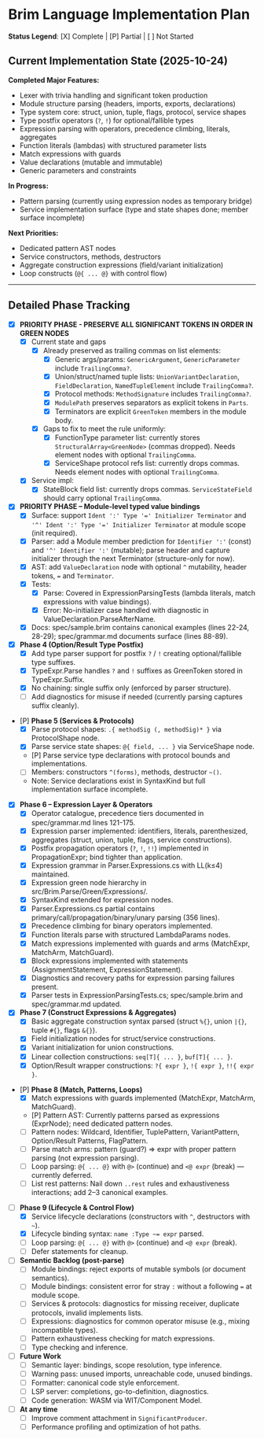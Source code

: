 # Brim Language Implementation Plan

**Status Legend**: [X] Complete | [P] Partial | [ ] Not Started

## Current Implementation State (2025-10-24)

**Completed Major Features:**
- Lexer with trivia handling and significant token production
- Module structure parsing (headers, imports, exports, declarations)
- Type system core: struct, union, tuple, flags, protocol, service shapes
- Type postfix operators (`?`, `!`) for optional/fallible types
- Expression parsing with operators, precedence climbing, literals, aggregates
- Function literals (lambdas) with structured parameter lists
- Match expressions with guards
- Value declarations (mutable and immutable)
- Generic parameters and constraints

**In Progress:**
- Pattern parsing (currently using expression nodes as temporary bridge)
- Service implementation surface (type and state shapes done; member surface incomplete)

**Next Priorities:**
- Dedicated pattern AST nodes
- Service constructors, methods, destructors
- Aggregate construction expressions (field/variant initialization)
- Loop constructs (`@{ ... @}` with control flow)

---

## Detailed Phase Tracking

- [X] **PRIORITY PHASE - PRESERVE ALL SIGNIFICANT TOKENS IN ORDER IN GREEN NODES**
    - [x] Current state and gaps
        - [x] Already preserved as trailing commas on list elements:
            - [x] Generic args/params: `GenericArgument`, `GenericParameter` include `TrailingComma?`.
            - [x] Union/struct/named tuple lists: `UnionVariantDeclaration`, `FieldDeclaration`, `NamedTupleElement` include `TrailingComma?`.
            - [x] Protocol methods: `MethodSignature` includes `TrailingComma?`.
            - [x] `ModulePath` preserves separators as explicit tokens in `Parts`.
            - [x] Terminators are explicit `GreenToken` members in the module body.
        - [X] Gaps to fix to meet the rule uniformly:
            - [X] FunctionType parameter list: currently stores `StructuralArray<GreenNode>` (commas dropped). Needs element nodes with optional `TrailingComma`.
            - [X] ServiceShape protocol refs list: currently drops commas. Needs element nodes with optional `TrailingComma`.
    - [X] Service impl:
        - [X] StateBlock field list: currently drops commas. `ServiceStateField` should carry optional `TrailingComma`.

- [X] **PRIORITY PHASE – Module-level typed value bindings**
    - [x] Surface: support `Ident ':' Type '=' Initializer Terminator` and `'^' Ident ':' Type '=' Initializer Terminator` at module scope (init required).
    - [x] Parser: add a Module member prediction for `Identifier ':'` (const) and `'^' Identifier ':'` (mutable); parse header and capture initializer through the next Terminator (structure-only for now).
    - [x] AST: add `ValueDeclaration` node with optional `^` mutability, header tokens, `=` and `Terminator`.
    - [X] Tests:
        - [X] Parse: Covered in ExpressionParsingTests (lambda literals, match expressions with value bindings).
        - [X] Error: No-initializer case handled with diagnostic in ValueDeclaration.ParseAfterName.
    - [X] Docs: spec/sample.brim contains canonical examples (lines 22-24, 28-29); spec/grammar.md documents surface (lines 88-89).

- [X] **Phase 4 (Option/Result Type Postfix)**
    - [X] Add type parser support for postfix `?` / `!` creating optional/fallible type suffixes.
    - [X] TypeExpr.Parse handles `?` and `!` suffixes as GreenToken stored in TypeExpr.Suffix.
    - [X] No chaining: single suffix only (enforced by parser structure).
    - [ ] Add diagnostics for misuse if needed (currently parsing captures suffix cleanly).

- [P] **Phase 5 (Services & Protocols)**
    - [X] Parse protocol shapes: `.{ methodSig (, methodSig)* }` via ProtocolShape node.
    - [X] Parse service state shapes: `@{ field, ... }` via ServiceShape node.
    - [P] Parse service type declarations with protocol bounds and implementations.
    - [ ] Members: constructors `^(forms)`, methods, destructor `~()`.
    - Note: Service declarations exist in SyntaxKind but full implementation surface incomplete.

- [X] **Phase 6 – Expression Layer & Operators**
    - [X] Operator catalogue, precedence tiers documented in spec/grammar.md lines 121-175.
    - [X] Expression parser implemented: identifiers, literals, parenthesized, aggregates (struct, union, tuple, flags, service constructions).
    - [X] Postfix propagation operators (`?`, `!`, `!!`) implemented in PropagationExpr; bind tighter than application.
    - [X] Expression grammar in Parser.Expressions.cs with LL(k≤4) maintained.
    - [X] Expression green node hierarchy in src/Brim.Parse/Green/Expressions/.
    - [X] SyntaxKind extended for expression nodes.
    - [X] Parser.Expressions.cs partial contains primary/call/propagation/binary/unary parsing (356 lines).
    - [X] Precedence climbing for binary operators implemented.
    - [X] Function literals parse with structured LambdaParams nodes.
    - [X] Match expressions implemented with guards and arms (MatchExpr, MatchArm, MatchGuard).
    - [X] Block expressions implemented with statements (AssignmentStatement, ExpressionStatement).
    - [X] Diagnostics and recovery paths for expression parsing failures present.
    - [X] Parser tests in ExpressionParsingTests.cs; spec/sample.brim and spec/grammar.md updated.

- [X] **Phase 7 (Construct Expressions & Aggregates)**
    - [X] Basic aggregate construction syntax parsed (struct `%{}`, union `|{}`, tuple `#{}`, flags `&{}`).
    - [X] Field initialization nodes for struct/service constructions.
    - [X] Variant initialization for union constructions.
    - [X] Linear collection constructions: `seq[T]{ ... }`, `buf[T]{ ... }`.
    - [X] Option/Result wrapper constructions: `?{ expr }`, `!{ expr }`, `!!{ expr }`.

- [P] **Phase 8 (Match, Patterns, Loops)**
    - [X] Match expressions with guards implemented (MatchExpr, MatchArm, MatchGuard).
    - [P] Pattern AST: Currently patterns parsed as expressions (ExprNode); need dedicated pattern nodes.
    - [ ] Pattern nodes: Wildcard, Identifier, TuplePattern, VariantPattern, Option/Result Patterns, FlagPattern.
    - [ ] Parse match arms: pattern (guard?) => expr with proper pattern parsing (not expression parsing).
    - [ ] Loop parsing: `@{ ... @}` with `@>` (continue) and `<@ expr` (break) — currently deferred.
    - [ ] List rest patterns: Nail down `..rest` rules and exhaustiveness interactions; add 2–3 canonical examples.

- [ ] **Phase 9 (Lifecycle & Control Flow)**
    - [X] Service lifecycle declarations (constructors with `^`, destructors with `~`).
    - [X] Lifecycle binding syntax: `name :Type ~= expr` parsed.
    - [ ] Loop parsing: `@{ ... @}` with `@>` (continue) and `<@ expr` (break).
    - [ ] Defer statements for cleanup.

- [ ] **Semantic Backlog (post-parse)**
    - [ ] Module bindings: reject exports of mutable symbols (or document semantics).
    - [ ] Module bindings: consistent error for stray `:` without a following `=` at module scope.
    - [ ] Services & protocols: diagnostics for missing receiver, duplicate protocols, invalid implements lists.
    - [ ] Expressions: diagnostics for common operator misuse (e.g., mixing incompatible types).
    - [ ] Pattern exhaustiveness checking for match expressions.
    - [ ] Type checking and inference.

- [ ] **Future Work**
    - [ ] Semantic layer: bindings, scope resolution, type inference.
    - [ ] Warning pass: unused imports, unreachable code, unused bindings.
    - [ ] Formatter: canonical code style enforcement.
    - [ ] LSP server: completions, go-to-definition, diagnostics.
    - [ ] Code generation: WASM via WIT/Component Model.

- [ ] **At any time**
    - [ ] Improve comment attachment in `SignificantProducer`.
    - [ ] Performance profiling and optimization of hot paths.
